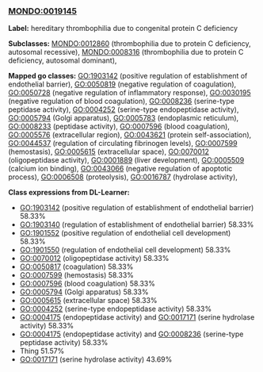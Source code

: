 
### [MONDO:0019145](http://purl.obolibrary.org/obo/MONDO_0019145)
**Label:** hereditary thrombophilia due to congenital protein C deficiency

**Subclasses:** [MONDO:0012860](http://purl.obolibrary.org/obo/MONDO_0012860) (thrombophilia due to protein C deficiency, autosomal recessive), [MONDO:0008316](http://purl.obolibrary.org/obo/MONDO_0008316) (thrombophilia due to protein C deficiency, autosomal dominant), 

**Mapped go classes:** [GO:1903142](http://purl.obolibrary.org/obo/GO_1903142) (positive regulation of establishment of endothelial barrier), [GO:0050819](http://purl.obolibrary.org/obo/GO_0050819) (negative regulation of coagulation), [GO:0050728](http://purl.obolibrary.org/obo/GO_0050728) (negative regulation of inflammatory response), [GO:0030195](http://purl.obolibrary.org/obo/GO_0030195) (negative regulation of blood coagulation), [GO:0008236](http://purl.obolibrary.org/obo/GO_0008236) (serine-type peptidase activity), [GO:0004252](http://purl.obolibrary.org/obo/GO_0004252) (serine-type endopeptidase activity), [GO:0005794](http://purl.obolibrary.org/obo/GO_0005794) (Golgi apparatus), [GO:0005783](http://purl.obolibrary.org/obo/GO_0005783) (endoplasmic reticulum), [GO:0008233](http://purl.obolibrary.org/obo/GO_0008233) (peptidase activity), [GO:0007596](http://purl.obolibrary.org/obo/GO_0007596) (blood coagulation), [GO:0005576](http://purl.obolibrary.org/obo/GO_0005576) (extracellular region), [GO:0043621](http://purl.obolibrary.org/obo/GO_0043621) (protein self-association), [GO:0044537](http://purl.obolibrary.org/obo/GO_0044537) (regulation of circulating fibrinogen levels), [GO:0007599](http://purl.obolibrary.org/obo/GO_0007599) (hemostasis), [GO:0005615](http://purl.obolibrary.org/obo/GO_0005615) (extracellular space), [GO:0070012](http://purl.obolibrary.org/obo/GO_0070012) (oligopeptidase activity), [GO:0001889](http://purl.obolibrary.org/obo/GO_0001889) (liver development), [GO:0005509](http://purl.obolibrary.org/obo/GO_0005509) (calcium ion binding), [GO:0043066](http://purl.obolibrary.org/obo/GO_0043066) (negative regulation of apoptotic process), [GO:0006508](http://purl.obolibrary.org/obo/GO_0006508) (proteolysis), [GO:0016787](http://purl.obolibrary.org/obo/GO_0016787) (hydrolase activity), 

**Class expressions from DL-Learner:**

- [GO:1903142](http://purl.obolibrary.org/obo/GO_1903142) (positive regulation of establishment of endothelial barrier) 58.33%
- [GO:1903140](http://purl.obolibrary.org/obo/GO_1903140) (regulation of establishment of endothelial barrier) 58.33%
- [GO:1901552](http://purl.obolibrary.org/obo/GO_1901552) (positive regulation of endothelial cell development) 58.33%
- [GO:1901550](http://purl.obolibrary.org/obo/GO_1901550) (regulation of endothelial cell development) 58.33%
- [GO:0070012](http://purl.obolibrary.org/obo/GO_0070012) (oligopeptidase activity) 58.33%
- [GO:0050817](http://purl.obolibrary.org/obo/GO_0050817) (coagulation) 58.33%
- [GO:0007599](http://purl.obolibrary.org/obo/GO_0007599) (hemostasis) 58.33%
- [GO:0007596](http://purl.obolibrary.org/obo/GO_0007596) (blood coagulation) 58.33%
- [GO:0005794](http://purl.obolibrary.org/obo/GO_0005794) (Golgi apparatus) 58.33%
- [GO:0005615](http://purl.obolibrary.org/obo/GO_0005615) (extracellular space) 58.33%
- [GO:0004252](http://purl.obolibrary.org/obo/GO_0004252) (serine-type endopeptidase activity) 58.33%
- [GO:0004175](http://purl.obolibrary.org/obo/GO_0004175) (endopeptidase activity) and [GO:0017171](http://purl.obolibrary.org/obo/GO_0017171) (serine hydrolase activity) 58.33%
- [GO:0004175](http://purl.obolibrary.org/obo/GO_0004175) (endopeptidase activity) and [GO:0008236](http://purl.obolibrary.org/obo/GO_0008236) (serine-type peptidase activity) 58.33%
- Thing 51.57%
- [GO:0017171](http://purl.obolibrary.org/obo/GO_0017171) (serine hydrolase activity) 43.69%



